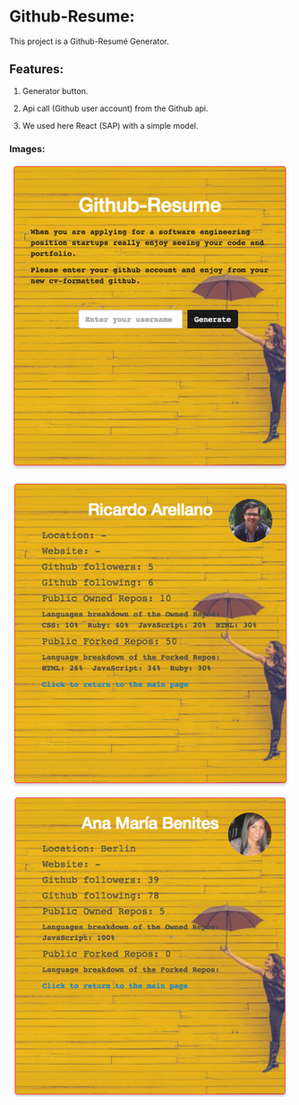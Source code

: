 # Github-Resume:

This project is a Github-Resumé Generator.

## Features:

1. Generator button.

2. Api call (Github user account) from the Github api.

3. We used here React (SAP) with a simple model.


### Images:

<p align="center"><img src="./public/GithubResume1.png"></p>

<p align="center"><img src="public/GithubResume2.png"></p>

<p align="center"><img src="public/GithubResume3.png"></p>
